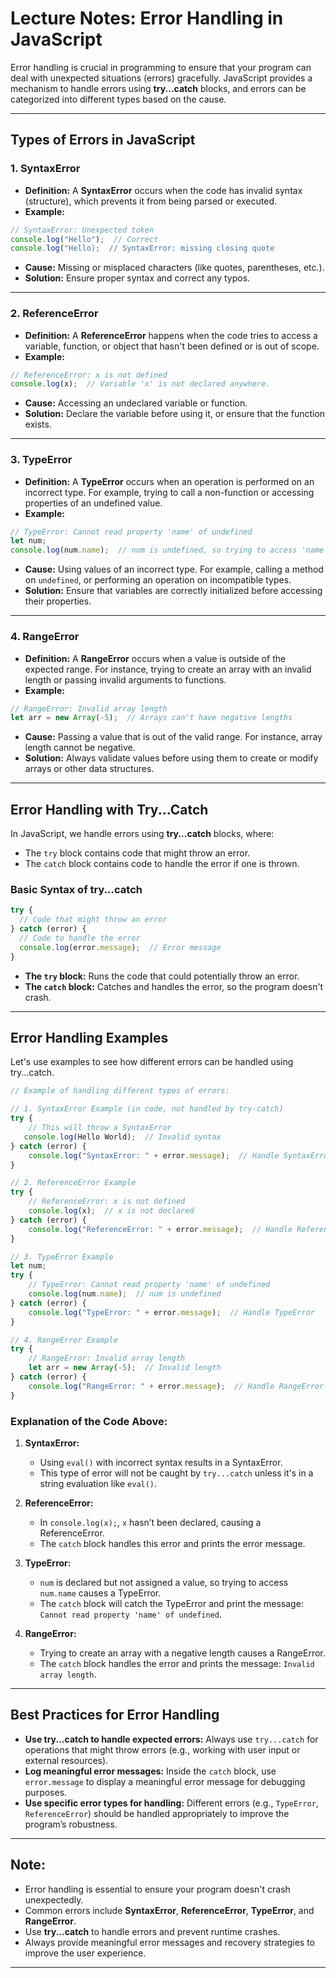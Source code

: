 # **Lecture Notes: Error Handling in JavaScript**

Error handling is crucial in programming to ensure that your program can deal with unexpected situations (errors) gracefully. JavaScript provides a mechanism to handle errors using **try...catch** blocks, and errors can be categorized into different types based on the cause.

---

## **Types of Errors in JavaScript**

### **1. SyntaxError**
- **Definition:** A **SyntaxError** occurs when the code has invalid syntax (structure), which prevents it from being parsed or executed.
- **Example:**

```javascript
// SyntaxError: Unexpected token
console.log("Hello");  // Correct
console.log("Hello);  // SyntaxError: missing closing quote
```

- **Cause:** Missing or misplaced characters (like quotes, parentheses, etc.).
- **Solution:** Ensure proper syntax and correct any typos.

---

### **2. ReferenceError**
- **Definition:** A **ReferenceError** happens when the code tries to access a variable, function, or object that hasn't been defined or is out of scope.
- **Example:**

```javascript
// ReferenceError: x is not defined
console.log(x);  // Variable 'x' is not declared anywhere.
```

- **Cause:** Accessing an undeclared variable or function.
- **Solution:** Declare the variable before using it, or ensure that the function exists.

---

### **3. TypeError**
- **Definition:** A **TypeError** occurs when an operation is performed on an incorrect type. For example, trying to call a non-function or accessing properties of an undefined value.
- **Example:**

```javascript
// TypeError: Cannot read property 'name' of undefined
let num;
console.log(num.name);  // num is undefined, so trying to access 'name' causes a TypeError.
```

- **Cause:** Using values of an incorrect type. For example, calling a method on `undefined`, or performing an operation on incompatible types.
- **Solution:** Ensure that variables are correctly initialized before accessing their properties.

---

### **4. RangeError**
- **Definition:** A **RangeError** occurs when a value is outside of the expected range. For instance, trying to create an array with an invalid length or passing invalid arguments to functions.
- **Example:**

```javascript
// RangeError: Invalid array length
let arr = new Array(-5);  // Arrays can't have negative lengths
```

- **Cause:** Passing a value that is out of the valid range. For instance, array length cannot be negative.
- **Solution:** Always validate values before using them to create or modify arrays or other data structures.

---

## **Error Handling with Try...Catch**

In JavaScript, we handle errors using **try...catch** blocks, where:
- The `try` block contains code that might throw an error.
- The `catch` block contains code to handle the error if one is thrown.

### **Basic Syntax of try...catch**

```javascript
try {
  // Code that might throw an error
} catch (error) {
  // Code to handle the error
  console.log(error.message);  // Error message
}
```

- **The `try` block:** Runs the code that could potentially throw an error.
- **The `catch` block:** Catches and handles the error, so the program doesn't crash.

---

## **Error Handling Examples**

Let's use examples to see how different errors can be handled using try...catch.

```javascript
// Example of handling different types of errors:

// 1. SyntaxError Example (in code, not handled by try-catch)
try {
    // This will throw a SyntaxError
   console.log(Hello World);  // Invalid syntax
} catch (error) {
    console.log("SyntaxError: " + error.message);  // Handle SyntaxError
}

// 2. ReferenceError Example
try {
    // ReferenceError: x is not defined
    console.log(x);  // x is not declared
} catch (error) {
    console.log("ReferenceError: " + error.message);  // Handle ReferenceError
}

// 3. TypeError Example
let num;
try {
    // TypeError: Cannot read property 'name' of undefined
    console.log(num.name);  // num is undefined
} catch (error) {
    console.log("TypeError: " + error.message);  // Handle TypeError
}

// 4. RangeError Example
try {
    // RangeError: Invalid array length
    let arr = new Array(-5);  // Invalid length
} catch (error) {
    console.log("RangeError: " + error.message);  // Handle RangeError
}
```

### **Explanation of the Code Above:**

1. **SyntaxError:**
   - Using `eval()` with incorrect syntax results in a SyntaxError. 
   - This type of error will not be caught by `try...catch` unless it's in a string evaluation like `eval()`.
   
2. **ReferenceError:**
   - In `console.log(x);`, `x` hasn’t been declared, causing a ReferenceError.
   - The `catch` block handles this error and prints the error message.

3. **TypeError:**
   - `num` is declared but not assigned a value, so trying to access `num.name` causes a TypeError.
   - The `catch` block will catch the TypeError and print the message: `Cannot read property 'name' of undefined`.

4. **RangeError:**
   - Trying to create an array with a negative length causes a RangeError.
   - The `catch` block handles the error and prints the message: `Invalid array length`.

---

## **Best Practices for Error Handling**

- **Use try...catch to handle expected errors:** Always use `try...catch` for operations that might throw errors (e.g., working with user input or external resources).
- **Log meaningful error messages:** Inside the `catch` block, use `error.message` to display a meaningful error message for debugging purposes.
- **Use specific error types for handling:** Different errors (e.g., `TypeError`, `ReferenceError`) should be handled appropriately to improve the program’s robustness.

---

## **Note:**

- Error handling is essential to ensure your program doesn't crash unexpectedly.
- Common errors include **SyntaxError**, **ReferenceError**, **TypeError**, and **RangeError**.
- Use **try...catch** to handle errors and prevent runtime crashes.
- Always provide meaningful error messages and recovery strategies to improve the user experience.

--- 
